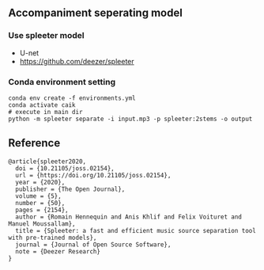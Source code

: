 ## Accompaniment seperating model
### Use spleeter model
- U-net
- https://github.com/deezer/spleeter

### Conda environment setting
```
conda env create -f environments.yml
conda activate caik
# execute in main dir
python -m spleeter separate -i input.mp3 -p spleeter:2stems -o output
```

##
## Reference
```
@article{spleeter2020,
  doi = {10.21105/joss.02154},
  url = {https://doi.org/10.21105/joss.02154},
  year = {2020},
  publisher = {The Open Journal},
  volume = {5},
  number = {50},
  pages = {2154},
  author = {Romain Hennequin and Anis Khlif and Felix Voituret and Manuel Moussallam},
  title = {Spleeter: a fast and efficient music source separation tool with pre-trained models},
  journal = {Journal of Open Source Software},
  note = {Deezer Research}
}
```
